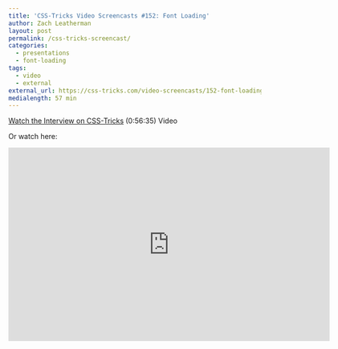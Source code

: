 ```yaml
---
title: 'CSS-Tricks Video Screencasts #152: Font Loading'
author: Zach Leatherman
layout: post
permalink: /css-tricks-screencast/
categories:
  - presentations
  - font-loading
tags:
  - video
  - external
external_url: https://css-tricks.com/video-screencasts/152-font-loading-zach-leatherman/
medialength: 57 min
---
```


[Watch the Interview on CSS-Tricks](https://css-tricks.com/video-screencasts/152-font-loading-zach-leatherman/) (0:56:35) <span class="tag video">Video</span>

Or watch here:

<div class="fluid-width-video-wrapper"><iframe class="youtube-player" type="text/html" width="640" height="385" src="https://www.youtube.com/embed/aFT2BpSsrk0/" frameborder="0" allowfullscreen></iframe></div>
